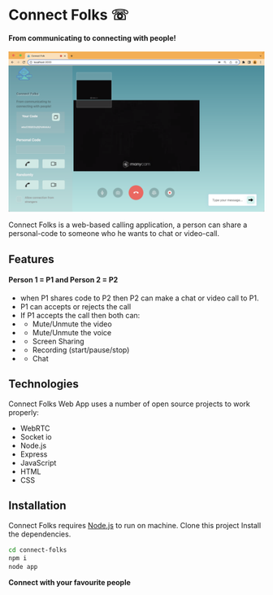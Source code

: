 # Connect Folks ☏

#### From communicating to connecting with people!

![ScreenShot](connect-folks.png)

Connect Folks is a web-based calling application, a person can share a personal-code to someone who he wants to chat or video-call.

## Features

#### Person 1 = P1 and Person 2 = P2

- when P1 shares code to P2 then P2 can make a chat or video call to P1.
- P1 can accepts or rejects the call
- If P1 accepts the call then both can:
- - Mute/Unmute the video
- - Mute/Unmute the voice
- - Screen Sharing
- - Recording (start/pause/stop)
- - Chat

## Technologies

Connect Folks Web App uses a number of open source projects to work properly:

- WebRTC
- Socket io
- Node.js
- Express
- JavaScript
- HTML
- CSS

## Installation

Connect Folks requires [Node.js](https://nodejs.org/) to run on machine.
Clone this project
Install the dependencies.

```sh
cd connect-folks
npm i
node app
```

**Connect with your favourite people**
